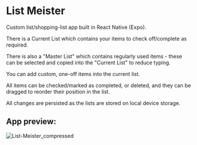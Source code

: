 # List Meister
Custom list/shopping-list app built in React Native (Expo).

There is a Current List which contains your items to check off/complete as required.

There is also a "Master List" which contains regularly used items - these can be selected and copied into the "Current List" to reduce typing.

You can add custom, one-off items into the current list.

All items can be checked/marked as completed, or deleted, and they can be dragged to reorder their position in the list.

All changes are persisted as the lists are stored on local device storage.

## App preview:


![List-Meister_compressed](https://user-images.githubusercontent.com/99773634/186772167-818b896c-7ba2-4d96-9cbc-2ad75538a1dc.gif)
